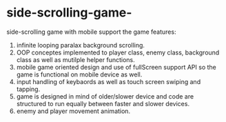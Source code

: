 # side-scrolling-game-
side-scrolling game with mobile support
the game features:
1. infinite looping paralax background scrolling.
2. OOP conceptes implemented to player class, enemy class, background class as well as mutilple helper functions. 
3. mobile game oriented design and use of fullScreen support API so the game is functional on mobile device as well.
4. input handling of keybaords as well as touch screen swiping and tapping. 
5. game is designed in mind of older/slower device and code are structured to run equally between faster and slower devices. 
6. enemy and player movement animation. 
